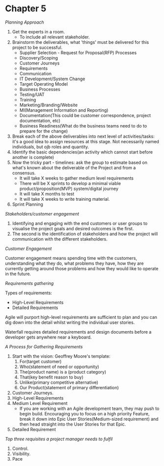 # Chapter 5

*Planning Approach*

1. Get the experts in a room.
    - To include all relevant stakeholder.
2. Brainstorm the deliverables, what 'things' must be delivered for this project to be successful.
    - Supplier Selection - Request for Proposal(RFP) Processes
    - Discovery/Scoping
    - Customer Journeys
    - Requirements
    - Communication
    - IT Development/System Change
    - Target Operating Model
    - Business Processes
    - Testing/UAT
    - Training
    - Marketing/Branding/Website
    - MI(Management Information and Reporting)
    - Documentation(This could be customer correspondence, project documentation, etc)
    - Business Readiness(What do the business teams need to do to prepare for the change)
3. Break each of the above deliverables into next level of activities/tasks: it's a good idea to assign resources at
   this stage. Not necessarily named individuals, but ojb roles and quantity.
4. Identify the basic dependencies(an activity which cannot start before another is complete)
5. Now the tricky part - timelines: ask the group to estimate based on what's known about the deliverable of the Project
   and from a consensus.
    - It will take X weeks to gather medium level requirements
    - There will be X sprints to develop a minimal viable product/proposition(MVP) system/digital journey
    - It will take X months to test
    - It will take X weeks to write training material.
6. Sprint Planning

*Stakeholders/customer engagement*

1. Identifying and engaging with the end customers or user groups to visualise the project goals and desired outcomes is
   the first.
2. The second is the identification of stakeholders and how the project will communication with the different
   stakeholders.

*Customer Engagement*

Customer engagement means spending time with the customers, understanding what they do, what problems they have, how
they are currently getting around those problems and how they would like to operate in the future.

*Requirements gathering*

Types of requirements:

- High-Level Requirements
- Detailed Requirements

Agile will purport high-level requirements are sufficient to plan and you can dig down into the detail whilst writing
the individual user stories.

Waterfall requires detailed requirements and design documents before a developer gets anywhere near a keyboard.

*A Process for Gathering Requirements*

1. Start with the vision: Geoffrey Moore's template:
    1. For(target customer)
    2. Who(statement of need or opportunity)
    3. The(product name) is a (product category)
    4. That(key benefit reason to buy)
    5. Unlike(primary competitive alternative)
    6. Our Product(statement of primary differentiation)
2. Customer Journeys.
3. High-Level Requirements
4. Medium Level Requirement
    - If you are working with an Agile development team, they may push to begin build. Encouraging you to focus on a
      high priority Feature, break it down into Epic User Stories(Medium-sized requirement) and then head straight into
      the User Stories for that Epic.
5. Detailed Requirement

*Top three requisites a project manager needs to fulfil*

1. Control.
2. Visibility.
3. Pace
